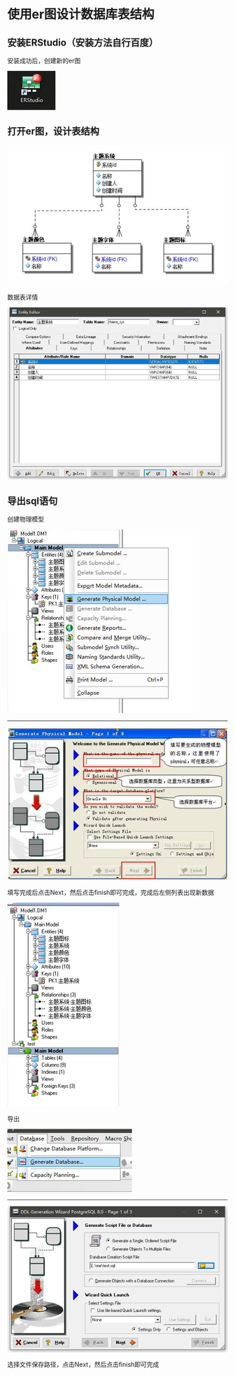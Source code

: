 # 使用er图设计数据库表结构

## 安装ERStudio（安装方法自行百度）

安装成功后，创建新的er图

![er](img/er/ER1.jpg)

## 打开er图，设计表结构

![er](img/er/ER2.jpg)

数据表详情

![er](img/er/ER3.jpg)

## 导出sql语句

创建物理模型

![er](img/er/ER4.jpg)

___

![er](img/er/ER5.jpg)

填写完成后点击Next，然后点击finish即可完成，完成后左侧列表出现新数据

![er](img/er/ER8.jpg)

导出

![er](img/er/ER9.jpg)

___

![er](img/er/ER10.jpg)

选择文件保存路径，点击Next，然后点击finish即可完成
